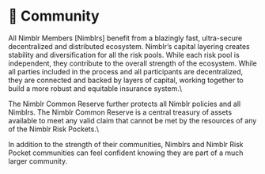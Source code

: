 # 👏 Community

All Nimblr Members \[Nimblrs] benefit from a blazingly fast, ultra-secure decentralized and distributed ecosystem. Nimblr’s capital layering creates stability and diversification for all the risk pools. While each risk pool is independent, they contribute to the overall strength of the ecosystem. While all parties included in the process and all participants are decentralized, they are connected and backed by layers of capital, working together to build a more robust and equitable insurance system.\


The Nimblr Common Reserve further protects all Nimblr policies and all Nimblrs. The Nimblr Common Reserve is a central treasury of assets available to meet any valid claim that cannot be met by the resources of any of the Nimblr Risk Pockets.\


In addition to the strength of their communities, Nimblrs and Nimblr Risk Pocket communities can feel confident knowing they are part of a much larger community.
